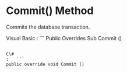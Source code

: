 <!-- loio3c1eff8a6c5f1014af56ad78004084bf -->

# Commit\(\) Method

Commits the database transaction.



Visual Basic
:   ```
Public Overrides Sub Commit ()
```

C\#
:   ```
public override void Commit ()
```

